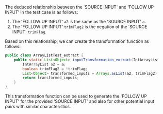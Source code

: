 The deduced relationship between the 'SOURCE INPUT' and 'FOLLOW UP INPUT' in the test case is as follows:

1. The 'FOLLOW UP INPUT' `a2` is the same as the 'SOURCE INPUT' `a`.
2. The 'FOLLOW UP INPUT' `trimFlag2` is the negation of the 'SOURCE INPUT' `trimFlag`.

Based on this relationship, we can create the transformation function as follows:

```java
public class ArrayListTest_extract {
    public static List<Object> inputTransformation_extract(IntArrayList a, boolean trimFlag)  {
        IntArrayList a2 = a;
        boolean trimFlag2 = !trimFlag;
        List<Object> transformed_inputs = Arrays.asList(a2, trimFlag2);
        return transformed_inputs;
    }
}
```

This transformation function can be used to generate the 'FOLLOW UP INPUT' for the provided 'SOURCE INPUT' and also for other potential input pairs with similar characteristics.